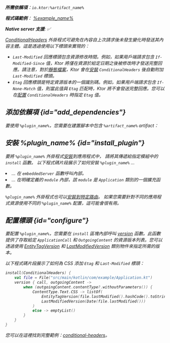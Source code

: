 [//]: # (title: 條件式標頭)

<primary-label ref="server-plugin"/>

<var name="artifact_name" value="ktor-server-conditional-headers"/>
<var name="package_name" value="io.ktor.server.plugins.conditionalheaders"/>
<var name="plugin_name" value="ConditionalHeaders"/>

<tldr>
<p>
<b>所需依賴項</b>：<code>io.ktor:%artifact_name%</code>
</p>
<var name="example_name" value="conditional-headers"/>
<p>
    <b>程式碼範例</b>：
    <a href="https://github.com/ktorio/ktor-documentation/tree/%ktor_version%/codeSnippets/snippets/%example_name%">
        %example_name%
    </a>
</p>
<p>
    <b><Links href="/ktor/server-native" summary="Ktor 支援 Kotlin/Native，並允許您在沒有額外運行時或虛擬機器的情況下運行伺服器。">Native server</Links> 支援</b>: ✅
</p>
</tldr>

[ConditionalHeaders](https://api.ktor.io/ktor-server-conditional-headers/io.ktor.server.plugins.conditionalheaders/-conditional-headers.html) 外掛程式可避免在內容自上次請求後未發生變化時發送其內容主體。這是透過使用以下標頭來實現的：
*   `Last-Modified` 回應標頭包含資源修改時間。例如，如果用戶端請求包含 `If-Modified-Since` 值，Ktor 將僅在資源於給定日期之後被修改時才發送完整回應。請注意，對於[靜態檔案](server-static-content.md)，Ktor 會在[安裝](#install_plugin) `ConditionalHeaders` 後自動附加 `Last-Modified` 標頭。
*   `Etag` 回應標頭是特定資源版本的一個識別碼。例如，如果用戶端請求包含 `If-None-Match` 值，則當此值與 `Etag` 匹配時，Ktor 將不會發送完整回應。您可以在[配置](#configure) `ConditionalHeaders` 時指定 `Etag` 值。

## 添加依賴項 {id="add_dependencies"}

<p>
    要使用 <code>%plugin_name%</code>，您需要在建置腳本中包含 <code>%artifact_name%</code> artifact：
</p>
<Tabs group="languages">
    <TabItem title="Gradle (Kotlin)" group-key="kotlin">
        <code-block lang="Kotlin" code="            implementation(&quot;io.ktor:%artifact_name%:$ktor_version&quot;)"/>
    </TabItem>
    <TabItem title="Gradle (Groovy)" group-key="groovy">
        <code-block lang="Groovy" code="            implementation &quot;io.ktor:%artifact_name%:$ktor_version&quot;"/>
    </TabItem>
    <TabItem title="Maven" group-key="maven">
        <code-block lang="XML" code="            &lt;dependency&gt;&#10;                &lt;groupId&gt;io.ktor&lt;/groupId&gt;&#10;                &lt;artifactId&gt;%artifact_name%-jvm&lt;/artifactId&gt;&#10;                &lt;version&gt;${ktor_version}&lt;/version&gt;&#10;            &lt;/dependency&gt;"/>
    </TabItem>
</Tabs>

## 安裝 %plugin_name% {id="install_plugin"}

<p>
    要將 <code>%plugin_name%</code> 外掛程式<a href="#install">安裝</a>到應用程式中，
    請將其傳遞給指定<Links href="/ktor/server-modules" summary="模組允許您透過分組路由來組織您的應用程式。">模組</Links>中的 <code>install</code> 函數。
    以下程式碼片段展示了如何安裝 <code>%plugin_name%</code> ...
</p>
<list>
    <li>
        ... 在 <code>embeddedServer</code> 函數呼叫內部。
    </li>
    <li>
        ... 在明確定義的 <code>module</code> 內部，該 <code>module</code> 是 <code>Application</code> 類別的一個擴充函數。
    </li>
</list>
<Tabs>
    <TabItem title="embeddedServer">
        <code-block lang="kotlin" code="            import io.ktor.server.engine.*&#10;            import io.ktor.server.netty.*&#10;            import io.ktor.server.application.*&#10;            import %package_name%.*&#10;&#10;            fun main() {&#10;                embeddedServer(Netty, port = 8080) {&#10;                    install(%plugin_name%)&#10;                    // ...&#10;                }.start(wait = true)&#10;            }"/>
    </TabItem>
    <TabItem title="module">
        <code-block lang="kotlin" code="            import io.ktor.server.application.*&#10;            import %package_name%.*&#10;            // ...&#10;            fun Application.module() {&#10;                install(%plugin_name%)&#10;                // ...&#10;            }"/>
    </TabItem>
</Tabs>
<p>
    <code>%plugin_name%</code> 外掛程式也可以<a href="#install-route">安裝到特定路由</a>。
    如果您需要針對不同的應用程式資源使用不同的 <code>%plugin_name%</code> 配置，這可能會很有用。
</p>

## 配置標頭 {id="configure"}

要配置 `%plugin_name%`，您需要在 <code>install</code> 區塊內部呼叫 [version](https://api.ktor.io/ktor-server-conditional-headers/io.ktor.server.plugins.conditionalheaders/-conditional-headers-config/version.html) 函數。此函數提供了存取給定 <code>ApplicationCall</code> 和 <code>OutgoingContent</code> 的資源版本列表。您可以透過使用 [EntityTagVersion](https://api.ktor.io/ktor-http/io.ktor.http.content/-entity-tag-version/index.html) 和 [LastModifiedVersion](https://api.ktor.io/ktor-http/io.ktor.http.content/-last-modified-version/index.html) 類別物件來指定所需的版本。

以下程式碼片段展示了如何為 CSS 添加 <code>Etag</code> 和 <code>Last-Modified</code> 標頭：
```kotlin
install(ConditionalHeaders) {
    val file = File("src/main/kotlin/com/example/Application.kt")
    version { call, outgoingContent ->
        when (outgoingContent.contentType?.withoutParameters()) {
            ContentType.Text.CSS -> listOf(
                EntityTagVersion(file.lastModified().hashCode().toString()),
                LastModifiedVersion(Date(file.lastModified()))
            )
            else -> emptyList()
        }
    }
}
```

您可以在這裡找到完整範例：[conditional-headers](https://github.com/ktorio/ktor-documentation/tree/%ktor_version%/codeSnippets/snippets/conditional-headers)。